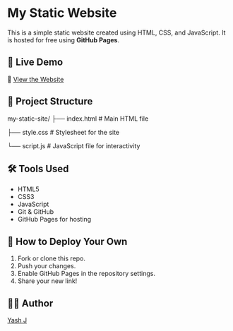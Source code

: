 # My Static Website

This is a simple static website created using HTML, CSS, and JavaScript. It is hosted for free using **GitHub Pages**.

## 🚀 Live Demo

🔗 [View the Website](https://ImYash-J.github.io/my-static-site/)

## 📁 Project Structure

my-static-site/
├── index.html # Main HTML file

├── style.css # Stylesheet for the site

└── script.js # JavaScript file for interactivity


## 🛠️ Tools Used

- HTML5
- CSS3
- JavaScript
- Git & GitHub
- GitHub Pages for hosting

## 📌 How to Deploy Your Own

1. Fork or clone this repo.
2. Push your changes.
3. Enable GitHub Pages in the repository settings.
4. Share your new link!

## 🧑‍💻 Author

[Yash J](https://github.com/ImYash-J)

